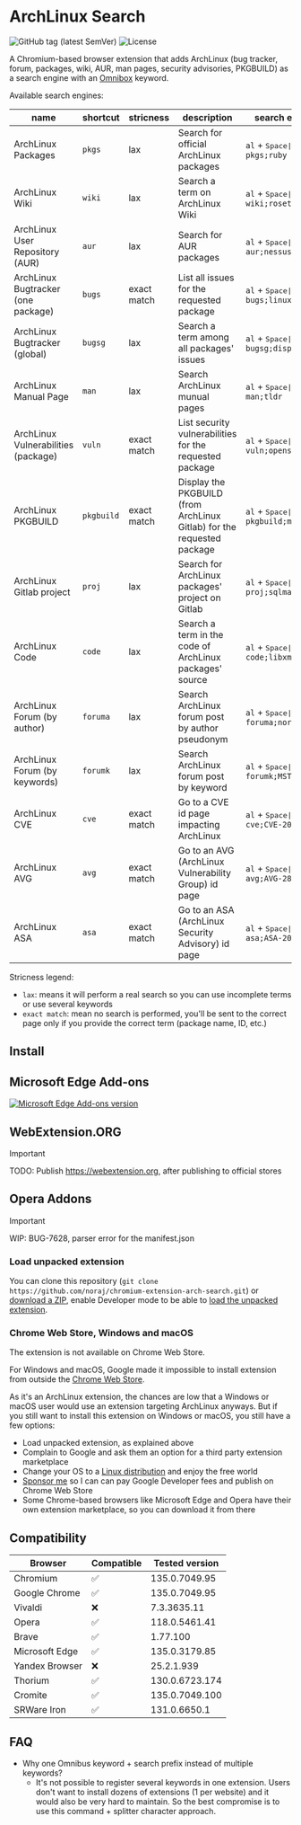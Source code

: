 # ArchLinux Search

![GitHub tag (latest SemVer)](https://img.shields.io/github/v/tag/noraj/chromium-extension-arch-search)
![License](https://img.shields.io/github/license/noraj/chromium-extension-arch-search)

A Chromium-based browser extension that adds ArchLinux (bug tracker, forum, packages, wiki, AUR, man pages, security
advisories, PKGBUILD) as a search engine with an [Omnibox](https://developer.chrome.com/docs/extensions/reference/api/omnibox) keyword.

Available search engines:

name                                | shortcut   | stricness   | description                                                            | search example
------------------------------------|------------|-------------|------------------------------------------------------------------------|---------------
ArchLinux Packages                  | `pkgs`     | lax         | Search for official ArchLinux packages                                 | `al` + <kbd>Space\|Tab</kbd> + `pkgs;ruby`
ArchLinux Wiki                      | `wiki`     | lax         | Search a term on ArchLinux Wiki                                        | `al` + <kbd>Space\|Tab</kbd> + `wiki;rosetta`
ArchLinux User Repository (AUR)     | `aur`      | lax         | Search for AUR packages                                                | `al` + <kbd>Space\|Tab</kbd> + `aur;nessus`
ArchLinux Bugtracker (one package)  | `bugs`     | exact match | List all issues for the requested package                              | `al` + <kbd>Space\|Tab</kbd> + `bugs;linux-lts`
ArchLinux Bugtracker (global)       | `bugsg`    | lax         | Search a term among all packages' issues                               | `al` + <kbd>Space\|Tab</kbd> + `bugsg;displayport`
ArchLinux Manual Page               | `man`      | lax         | Search ArchLinux munual pages                                          | `al` + <kbd>Space\|Tab</kbd> + `man;tldr`
ArchLinux Vulnerabilities (package) | `vuln`     | exact match | List security vulnerabilities for the requested package                | `al` + <kbd>Space\|Tab</kbd> + `vuln;openssh`
ArchLinux PKGBUILD                  | `pkgbuild` | exact match | Display the PKGBUILD (from ArchLinux Gitlab) for the requested package | `al` + <kbd>Space\|Tab</kbd> + `pkgbuild;metasploit`
ArchLinux Gitlab project            | `proj`     | lax         | Search for ArchLinux packages' project on Gitlab                       | `al` + <kbd>Space\|Tab</kbd> + `proj;sqlmap`
ArchLinux Code                      | `code`     | lax         | Search a term in the code of ArchLinux packages' source                | `al` + <kbd>Space\|Tab</kbd> + `code;libxml`
ArchLinux Forum (by author)         | `foruma`   | lax         | Search ArchLinux forum post by author pseudonym                        | `al` + <kbd>Space\|Tab</kbd> + `foruma;noraj2`
ArchLinux Forum (by keywords)       | `forumk`   | lax         | Search ArchLinux forum post by keyword                                 | `al` + <kbd>Space\|Tab</kbd> + `forumk;MST`
ArchLinux CVE                       | `cve`      | exact match | Go to a CVE id page impacting ArchLinux                                | `al` + <kbd>Space\|Tab</kbd> + `cve;CVE-2021-38371`
ArchLinux AVG                       | `avg`      | exact match | Go to an AVG (ArchLinux Vulnerability Group) id page                   | `al` + <kbd>Space\|Tab</kbd> + `avg;AVG-2843`
ArchLinux ASA                       | `asa`      | exact match | Go to an ASA (ArchLinux Security Advisory) id page                     | `al` + <kbd>Space\|Tab</kbd> + `asa;ASA-202403-1`

Stricness legend:

- `lax`: means it will perform a real search so you can use incomplete terms or use several keywords
- `exact match`: mean no search is performed, you'll be sent to the correct page only if you provide the correct term (package name, ID, etc.)

## Install

## Microsoft Edge Add-ons

[![Microsoft Edge Add-ons version](https://img.shields.io/badge/dynamic/json?label=MEA%20version&query=%24.version&url=https://microsoftedge.microsoft.com/addons/getproductdetailsbycrxid/pboknbkpagalhkenljledjiagddojbeg)](https://microsoftedge.microsoft.com/addons/detail/archlinux-moteurs-de-re/pboknbkpagalhkenljledjiagddojbeg)

## WebExtension.ORG

> [!IMPORTANT]
> TODO: Publish https://webextension.org, after publishing to official stores

## Opera Addons

> [!IMPORTANT]
> WIP: BUG-7628, parser error for the manifest.json

### Load unpacked extension

You can clone this repository (`git clone https://github.com/noraj/chromium-extension-arch-search.git`) or [download a ZIP](https://github.com/noraj/chromium-extension-arch-search/archive/refs/heads/master.zip), enable Developer mode to be able to [load the unpacked extension](https://developer.chrome.com/docs/extensions/get-started/tutorial/hello-world#load-unpacked).

### Chrome Web Store, Windows and macOS

The extension is not available on Chrome Web Store.

For Windows and macOS, Google made it impossible to install extension from outside the [Chrome Web Store](https://chromewebstore.google.com/).

As it's an ArchLinux extension, the chances are low that a Windows or macOS user would use an extension targeting ArchLinux anyways. But if you still want to install this extension on Windows or macOS, you still have a few options:

- Load unpacked extension, as explained above
- Complain to Google and ask them an option for a third party extension marketplace
- Change your OS to a [Linux distribution](https://distrowatch.com) and enjoy the free world
- [Sponsor me](https://github.com/sponsors/noraj) so I can can pay Google Developer fees and publish on Chrome Web Store
- Some Chrome-based browsers like Microsoft Edge and Opera have their own extension marketplace, so you can download it from there

## Compatibility

Browser        | Compatible | Tested version
---------------|------------|---------------
Chromium       | ✅          | 135.0.7049.95
Google Chrome  | ✅          | 135.0.7049.95
Vivaldi        | ❌          | 7.3.3635.11
Opera          | ✅          | 118.0.5461.41
Brave          | ✅          | 1.77.100
Microsoft Edge | ✅          | 135.0.3179.85
Yandex Browser | ❌          | 25.2.1.939
Thorium        | ✅          | 130.0.6723.174
Cromite        | ✅          | 135.0.7049.100
SRWare Iron    | ✅          | 131.0.6650.1

## FAQ

- Why one Omnibus keyword + search prefix instead of multiple keywords?
  - It's not possible to register several keywords in one extension. Users don't want to install dozens of extensions (1 per website) and it would also be very hard to maintain. So the best compromise is to use this command + splitter character approach.
